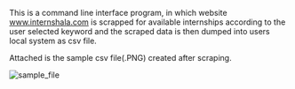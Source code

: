 This is a command line interface program, in which website www.internshala.com is scrapped for available internships according to the user selected keyword and the scraped data is then dumped into users local system as csv file. 

Attached is the sample csv file(.PNG) created after scraping.

![sample_file](https://user-images.githubusercontent.com/96414381/166504577-0928005e-8891-4b32-af5f-4d3812f57a2b.PNG)
